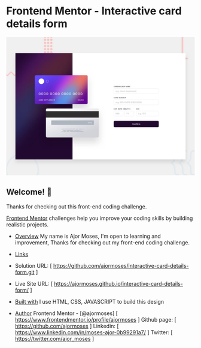 # Frontend Mentor - Interactive card details form

![Design preview for the Interactive card details form coding challenge](./design/desktop-preview.jpg)

## Welcome! 👋

Thanks for checking out this front-end coding challenge.

[Frontend Mentor](https://www.frontendmentor.io) challenges help you improve your coding skills by building realistic projects.

- [Overview](#overview)
  My name is Ajor Moses, I'm open to learning and improvement, Thanks for checking out my front-end coding challenge.

- [Links](#links)
- Solution URL: [ https://github.com/ajormoses/interactive-card-details-form.git ]
- Live Site URL: [ https://ajormoses.github.io/interactive-card-details-form/ ]

- [Built with](#built-with)
  I use HTML, CSS, JAVASCRIPT to build this design

- [Author](#author)
  Frontend Mentor - [@ajormoses] [ https://www.frontendmentor.io/profile/ajormoses ]
  Github page: [ https://github.com/ajormoses ]
  Linkedin: [ https://www.linkedin.com/in/moses-ajor-0b99291a7/ ]
  Twitter: [ https://twitter.com/ajor_moses ]
